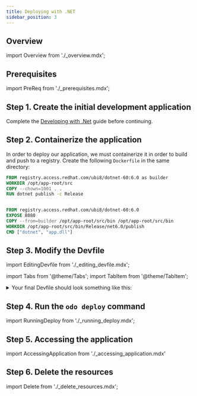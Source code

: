 ```yaml
---
title: Deploying with .NET
sidebar_position: 3
---
```


## Overview

import Overview from './_overview.mdx';

<Overview/>

## Prerequisites

import PreReq from './_prerequisites.mdx';

<PreReq/>

## Step 1. Create the initial development application

Complete the [Developing with .Net](/docs/user-guides/quickstart/dotnet) guide before continuing.

## Step 2. Containerize the application

In order to deploy our application, we must containerize it in order to build and push to a registry. Create the following `Dockerfile` in the same directory:

```dockerfile
FROM registry.access.redhat.com/ubi8/dotnet-60:6.0 as builder
WORKDIR /opt/app-root/src
COPY --chown=1001 . .
RUN dotnet publish -c Release


FROM registry.access.redhat.com/ubi8/dotnet-60:6.0
EXPOSE 8080
COPY --from=builder /opt/app-root/src/bin /opt/app-root/src/bin
WORKDIR /opt/app-root/src/bin/Release/net6.0/publish
CMD ["dotnet", "app.dll"]
```

## Step 3. Modify the Devfile

import EditingDevfile from './_editing_devfile.mdx';

<EditingDevfile name="dotnet" port="8080"/>

import Tabs from '@theme/Tabs';
import TabItem from '@theme/TabItem';

<details>
<summary> Your final Devfile should look something like this:</summary>

:::note
Your Devfile might slightly vary from the example above, but the example should give you an idea about the placements of all the components and commands.
:::
<Tabs groupId="quickstart">
  <TabItem value="kubernetes" label="Kubernetes">

```yaml showLineNumbers
commands:
- exec:
    commandLine: kill $(pidof dotnet); dotnet build -c $CONFIGURATION $STARTUP_PROJECT
      /p:UseSharedCompilation=false
    component: dotnet
    group:
      isDefault: true
      kind: build
    workingDir: ${PROJECT_SOURCE}
  id: build
- exec:
    commandLine: dotnet run -c $CONFIGURATION --no-build --project $STARTUP_PROJECT
      --no-launch-profile
    component: dotnet
    group:
      isDefault: true
      kind: run
    workingDir: ${PROJECT_SOURCE}
  id: run
# highlight-start
# This is the main "composite" command that will run all below commands
- id: deploy
  composite:
    commands:
    - build-image
    - k8s-deployment
    - k8s-service
    - k8s-url
    group:
      isDefault: true
      kind: deploy
# Below are the commands and their respective components that they are "linked" to deploy
- id: build-image
  apply:
    component: outerloop-build
- id: k8s-deployment
  apply:
    component: outerloop-deployment
- id: k8s-service
  apply:
    component: outerloop-service
- id: k8s-url
  apply:
    component: outerloop-url
# highlight-end
components:
- container:
    args:
    - tail
    - -f
    - /dev/null
    endpoints:
    - name: http-dotnet60
      targetPort: 8080
    env:
    - name: CONFIGURATION
      value: Debug
    - name: STARTUP_PROJECT
      value: app.csproj
    - name: ASPNETCORE_ENVIRONMENT
      value: Development
    - name: ASPNETCORE_URLS
      value: http://*:8080
    image: registry.access.redhat.com/ubi8/dotnet-60:6.0
    mountSources: true
  name: dotnet
# highlight-start
# This will build the container image before deployment
- name: outerloop-build
  image:
    dockerfile:
      buildContext: ${PROJECT_SOURCE}
      rootRequired: false
      uri: ./Dockerfile
    imageName: "{{CONTAINER_IMAGE}}"
# This will create a Deployment in order to run your container image across
# the cluster.
- name: outerloop-deployment
  kubernetes:
    inlined: |
      kind: Deployment
      apiVersion: apps/v1
      metadata:
        name: {{RESOURCE_NAME}}
      spec:
        replicas: 1
        selector:
          matchLabels:
            app: {{RESOURCE_NAME}}
        template:
          metadata:
            labels:
              app: {{RESOURCE_NAME}}
          spec:
            containers:
              - name: {{RESOURCE_NAME}}
                image: {{CONTAINER_IMAGE}}
                ports:
                  - name: http
                    containerPort: {{CONTAINER_PORT}}
                    protocol: TCP
                resources:
                  limits:
                    memory: "1024Mi"
                    cpu: "500m"

# This will create a Service so your Deployment is accessible.
# Depending on your cluster, you may modify this code so it's a
# NodePort, ClusterIP or a LoadBalancer service.
- name: outerloop-service
  kubernetes:
    inlined: |
      apiVersion: v1
      kind: Service
      metadata:
        name: {{RESOURCE_NAME}}
      spec:
        ports:
        - name: "{{CONTAINER_PORT}}"
          port: {{CONTAINER_PORT}}
          protocol: TCP
          targetPort: {{CONTAINER_PORT}}
        selector:
          app: {{RESOURCE_NAME}}
        type: NodePort
- name: outerloop-url
  kubernetes:
    inlined: |
      apiVersion: networking.k8s.io/v1
      kind: Ingress
      metadata:
        name: {{RESOURCE_NAME}}
      spec:
        rules:
          - host: "{{DOMAIN_NAME}}"
            http:
              paths:
                - path: "/"
                  pathType: Prefix
                  backend:
                    service:
                      name: {{RESOURCE_NAME}}
                      port:
                        number: {{CONTAINER_PORT}}
# highlight-end
metadata:
  description: Stack with .NET 6.0
  displayName: .NET 6.0
  icon: https://github.com/dotnet/brand/raw/main/logo/dotnet-logo.png
  language: .NET
  name: my-dotnet-app
  projectType: dotnet
  tags:
  - .NET
  version: 1.0.2
# highlight-next-line
schemaVersion: 2.2.0
starterProjects:
- git:
    checkoutFrom:
      remote: origin
      revision: dotnet-6.0
    remotes:
      origin: https://github.com/redhat-developer/s2i-dotnetcore-ex
  name: dotnet60-example
  subDir: app
# highlight-start
# Add the following variables code anywhere in devfile.yaml
# This MUST be a container registry you are able to access
variables:
  CONTAINER_IMAGE: quay.io/MYUSERNAME/dotnet-odo-example
  RESOURCE_NAME: my-dotnet-app
  CONTAINER_PORT: "8080"
  DOMAIN_NAME: dotnet.example.com
# highlight-end
```
  </TabItem>
  <TabItem value="openshift" label="OpenShift">


```yaml showLineNumbers
commands:
- exec:
    commandLine: kill $(pidof dotnet); dotnet build -c $CONFIGURATION $STARTUP_PROJECT
      /p:UseSharedCompilation=false
    component: dotnet
    group:
      isDefault: true
      kind: build
    workingDir: ${PROJECT_SOURCE}
  id: build
- exec:
    commandLine: dotnet run -c $CONFIGURATION --no-build --project $STARTUP_PROJECT
      --no-launch-profile
    component: dotnet
    group:
      isDefault: true
      kind: run
    workingDir: ${PROJECT_SOURCE}
  id: run
# highlight-start
# This is the main "composite" command that will run all below commands
- id: deploy
  composite:
    commands:
    - build-image
    - k8s-deployment
    - k8s-service
    - k8s-url
    group:
      isDefault: true
      kind: deploy
# Below are the commands and their respective components that they are "linked" to deploy
- id: build-image
  apply:
    component: outerloop-build
- id: k8s-deployment
  apply:
    component: outerloop-deployment
- id: k8s-service
  apply:
    component: outerloop-service
- id: k8s-url
  apply:
    component: outerloop-url
# highlight-end
components:
- container:
    args:
    - tail
    - -f
    - /dev/null
    endpoints:
    - name: http-dotnet60
      targetPort: 8080
    env:
    - name: CONFIGURATION
      value: Debug
    - name: STARTUP_PROJECT
      value: app.csproj
    - name: ASPNETCORE_ENVIRONMENT
      value: Development
    - name: ASPNETCORE_URLS
      value: http://*:8080
    image: registry.access.redhat.com/ubi8/dotnet-60:6.0
    mountSources: true
  name: dotnet
# highlight-start
# This will build the container image before deployment
- name: outerloop-build
  image:
    dockerfile:
      buildContext: ${PROJECT_SOURCE}
      rootRequired: false
      uri: ./Dockerfile
    imageName: "{{CONTAINER_IMAGE}}"
# This will create a Deployment in order to run your container image across
# the cluster.
- name: outerloop-deployment
  kubernetes:
    inlined: |
      kind: Deployment
      apiVersion: apps/v1
      metadata:
        name: {{RESOURCE_NAME}}
      spec:
        replicas: 1
        selector:
          matchLabels:
            app: {{RESOURCE_NAME}}
        template:
          metadata:
            labels:
              app: {{RESOURCE_NAME}}
          spec:
            containers:
              - name: {{RESOURCE_NAME}}
                image: {{CONTAINER_IMAGE}}
                ports:
                  - name: http
                    containerPort: {{CONTAINER_PORT}}
                    protocol: TCP
                resources:
                  limits:
                    memory: "1024Mi"
                    cpu: "500m"

# This will create a Service so your Deployment is accessible.
# Depending on your cluster, you may modify this code so it's a
# NodePort, ClusterIP or a LoadBalancer service.
- name: outerloop-service
  kubernetes:
    inlined: |
      apiVersion: v1
      kind: Service
      metadata:
        name: {{RESOURCE_NAME}}
      spec:
        ports:
        - name: "{{CONTAINER_PORT}}"
          port: {{CONTAINER_PORT}}
          protocol: TCP
          targetPort: {{CONTAINER_PORT}}
        selector:
          app: {{RESOURCE_NAME}}
        type: NodePort
- name: outerloop-url
  kubernetes:
    inlined: |
      apiVersion: route.openshift.io/v1
      kind: Route
      metadata:
        name: {{RESOURCE_NAME}}
      spec:
        path: /
        to:
          kind: Service
          name: {{RESOURCE_NAME}}
        port:
          targetPort: {{CONTAINER_PORT}}
# highlight-end
metadata:
  description: Stack with .NET 6.0
  displayName: .NET 6.0
  icon: https://github.com/dotnet/brand/raw/main/logo/dotnet-logo.png
  language: .NET
  name: my-dotnet-app
  projectType: dotnet
  tags:
  - .NET
  version: 1.0.2
# highlight-next-line
schemaVersion: 2.2.0
starterProjects:
- git:
    checkoutFrom:
      remote: origin
      revision: dotnet-6.0
    remotes:
      origin: https://github.com/redhat-developer/s2i-dotnetcore-ex
  name: dotnet60-example
  subDir: app
# highlight-start
# Add the following variables code anywhere in devfile.yaml
# This MUST be a container registry you are able to access
variables:
  CONTAINER_IMAGE: quay.io/MYUSERNAME/dotnet-odo-example
  RESOURCE_NAME: my-dotnet-app
  CONTAINER_PORT: "8080"
  DOMAIN_NAME: dotnet.example.com
# highlight-end
```
</TabItem>
</Tabs>

</details>


## Step 4. Run the `odo deploy` command

import RunningDeploy from './_running_deploy.mdx';

<RunningDeploy name="dotnet"/>


## Step 5. Accessing the application

import AccessingApplication from './_accessing_application.mdx'

<AccessingApplication name="dotnet" displayName=".NET 6.0" language=".NET" projectType="dotnet" description="Stack with .NET 6.0" tags=".NET" version="1.0.2"/>

## Step 6. Delete the resources

import Delete from './_delete_resources.mdx';

<Delete/>